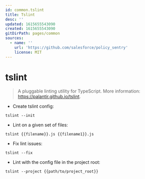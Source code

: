 ```yaml
---
id: common.tslint
title: Tslint
desc: ''
updated: 1615655543090
created: 1615655543090
gitDirPath: pages/common
sources:
  - name: ''
    url: 'https://github.com/salesforce/policy_sentry'
    license: MIT
---
```

# tslint

> A pluggable linting utility for TypeScript.
> More information: <https://palantir.github.io/tslint>.

- Create tslint config:

`tslint --init`

- Lint on a given set of files:

`tslint {{filename}}.js {{filename1}}.js`

- Fix lint issues:

`tslint --fix`

- Lint with the config file in the project root:

`tslint --project {{path/to/project_root}}`

